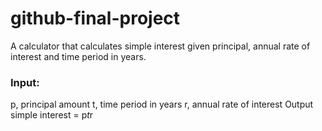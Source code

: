 # github-final-project

A calculator that calculates simple interest given principal, annual rate of interest and time period in years.

### Input:
   p, principal amount
   t, time period in years
   r, annual rate of interest
Output
   simple interest = p*t*r
